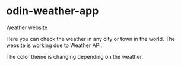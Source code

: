 # odin-weather-app

Weather website

Here you can check the weather in any city or town in the world.
The website is working due to Weather API.

The color theme is changing depending on the weather.